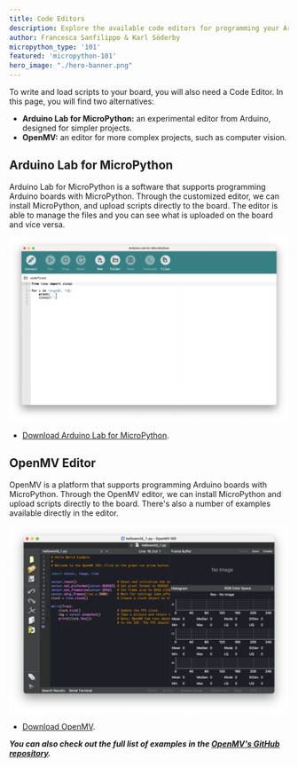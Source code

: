 ```yaml
---
title: Code Editors
description: Explore the available code editors for programming your Arduino board with MicroPython
author: Francesca Sanfilippo & Karl Söderby
micropython_type: '101'
featured: 'micropython-101'
hero_image: "./hero-banner.png"
---
```


To write and load scripts to your board, you will also need a Code Editor. In this page, you will find two alternatives:
- **Arduino Lab for MicroPython:** an experimental editor from Arduino, designed for simpler projects.
- **OpenMV:** an editor for  more complex projects, such as computer vision.

## Arduino Lab for MicroPython

Arduino Lab for MicroPython is a software that supports programming Arduino boards with MicroPython. Through the customized editor, we can install MicroPython, and upload scripts directly to the board.  The editor is able to manage the files and you can see what is uploaded on the board and vice versa.

![Arduino Lab for MicroPython](assets/mpylabs-ss.png)

- [Download Arduino Lab for MicroPython](https://labs.arduino.cc/en/labs/micropython).

## OpenMV Editor

OpenMV is a platform that supports programming Arduino boards with MicroPython. Through the OpenMV editor, we can install MicroPython and upload scripts directly to the board. There's also a number of examples available directly in the editor.

![OpenMV editor.](assets/openmv-ss.png)

- [Download OpenMV](https://openmv.io/pages/download).

***You can also check out the full list of examples in the [OpenMV's GitHub repository](https://github.com/openmv/openmv/tree/master/scripts/examples/10-Arduino-Boards).***